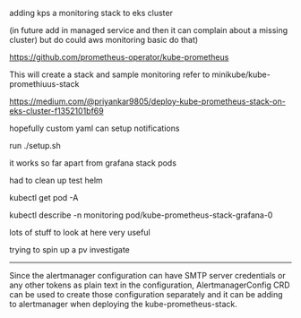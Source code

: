 adding kps a monitoring stack to eks cluster

(in future add in managed service and then it can complain about a missing cluster) but do could aws monitoring basic do that)



https://github.com/prometheus-operator/kube-prometheus



This will create a stack and sample monitoring refer to minikube/kube-promethiuus-stack




https://medium.com/@priyankar9805/deploy-kube-prometheus-stack-on-eks-cluster-f1352101bf69

hopefully custom yaml can setup notifications






run ./setup.sh

it works so far apart from grafana  stack pods

had to clean up test helm




kubectl get pod -A




kubectl describe -n monitoring pod/kube-prometheus-stack-grafana-0


lots of stuff to look at here very useful




trying to spin up a pv investigate


---


Since the alertmanager configuration can have SMTP server credentials or any other tokens as plain text in the configuration, AlertmanagerConfig CRD can be used to create those configuration separately and it can be adding to alertmanager when deploying the kube-prometheus-stack.
